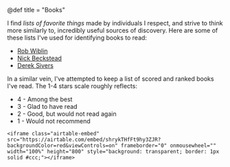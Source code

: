 @def title = "Books"

I find *lists of favorite things* made by individuals I respect, and strive to think more similarly to, incredibly useful sources of discovery. Here are some of these lists I've used for identifying books to read:
* [Rob Wiblin](https://docs.google.com/document/d/1A8NdLoenjamLfnve7c6u8AI3X49MbORQDhZj4BpJvdY/edit)
* [Nick Beckstead](https://www.nickbeckstead.com/audiobooks)
* [Derek Sivers](https://sive.rs/book)

In a similar vein, I've attempted to keep a list of scored and ranked books I've read. The 1-4 stars scale roughly reflects:

* 4 - Among the best 
* 3 - Glad to have read  
* 2 - Good, but would not read again
* 1 - Would not recommend  

 
~~~
<iframe class="airtable-embed" src="https://airtable.com/embed/shrykTHfFt9hy3ZJR?backgroundColor=red&viewControls=on" frameborder="0" onmousewheel="" width="100%" height="800" style="background: transparent; border: 1px solid #ccc;"></iframe>
~~~


<!-- \fig{./book_rate_hist.svg} -->


<!-- \tableinput{}{./books_show.csv}  -->